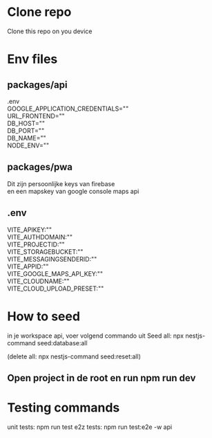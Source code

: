 # Clone repo <br />
Clone this repo on you device <br />

# Env files<br />
## packages/api <br />
 .env<br />
 GOOGLE_APPLICATION_CREDENTIALS=""<br />
 URL_FRONTEND=""<br />
 DB_HOST=""<br />
 DB_PORT=""<br />
 DB_NAME=""<br />
 NODE_ENV=""<br />

## packages/pwa
 Dit zijn persoonlijke keys van firebase<br />
 en een mapskey van google console maps api<br />
## .env<br />
 VITE_APIKEY:""<br />
 VITE_AUTHDOMAIN:""<br />
 VITE_PROJECTID:""<br />
 VITE_STORAGEBUCKET:""<br />
 VITE_MESSAGINGSENDERID:""<br />
 VITE_APPID:""<br />
 VITE_GOOGLE_MAPS_API_KEY:""<br />
 VITE_CLOUDNAME:""<br />
 VITE_CLOUD_UPLOAD_PRESET:""<br />


# How to seed

 in je workspace api, voer volgend commando uit
 Seed all: npx nestjs-command seed:database:all

 (delete all: npx nestjs-command seed:reset:all)


## Open project in de root en run npm run dev


# Testing commands
unit tests: npm run test
e2z tests: npm run test:e2e -w api
